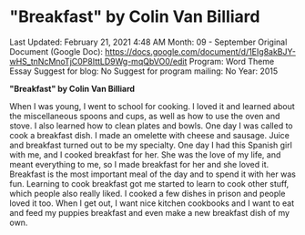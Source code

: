 # "Breakfast" by Colin Van Billiard

Last Updated: February 21, 2021 4:48 AM
Month: 09 - September
Original Document (Google Doc): https://docs.google.com/document/d/1EIg8akBJY-wHS_tnNcMnoTjC0P8IttLD9Wg-mqQbVO0/edit
Program: Word Theme Essay
Suggest for blog: No
Suggest for program mailing: No
Year: 2015

**"Breakfast" by Colin Van Billiard**

When I was young, I went to school for cooking. I loved it and learned about the miscellaneous spoons and cups, as well as how to use the oven and stove. I also learned how to clean plates and bowls. One day I was called to cook a breakfast dish. I made an omelette with cheese and sausage. Juice and breakfast turned out to be my specialty. One day I had this Spanish girl with me, and I cooked breakfast for her. She was the love of my life, and meant everything to me, so I made breakfast for her and she loved it. Breakfast is the most important meal of the day and to spend it with her was fun. Learning to cook breakfast got me started to learn to cook other stuff, which people also really liked. I cooked a few dishes in prison and people loved it too. When I get out, I want nice kitchen cookbooks and I want to eat and feed my puppies breakfast and even make a new breakfast dish of my own.